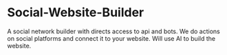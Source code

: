 # Social-Website-Builder
A social network builder with directs access to api and bots. We do actions on social platforms and connect it to your website. Will use AI to build the website.
